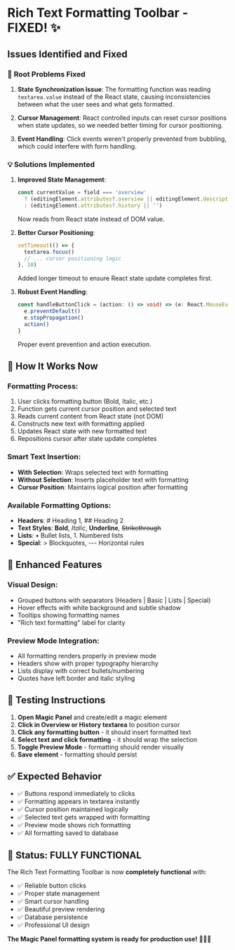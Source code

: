 # Rich Text Formatting Toolbar - FIXED! ✨

## Issues Identified and Fixed

### 🔧 **Root Problems Fixed**

1. **State Synchronization Issue**: The formatting function was reading `textarea.value` instead of the React state, causing inconsistencies between what the user sees and what gets formatted.

2. **Cursor Management**: React controlled inputs can reset cursor positions when state updates, so we needed better timing for cursor positioning.

3. **Event Handling**: Click events weren't properly prevented from bubbling, which could interfere with form handling.

### 💡 **Solutions Implemented**

1. **Improved State Management**:
   ```typescript
   const currentValue = field === 'overview' 
     ? (editingElement.attributes?.overview || editingElement.description || '')
     : (editingElement.attributes?.history || '')
   ```
   Now reads from React state instead of DOM value.

2. **Better Cursor Positioning**:
   ```typescript
   setTimeout(() => {
     textarea.focus()
     // ... cursor positioning logic
   }, 10)
   ```
   Added longer timeout to ensure React state update completes first.

3. **Robust Event Handling**:
   ```typescript
   const handleButtonClick = (action: () => void) => (e: React.MouseEvent) => {
     e.preventDefault()
     e.stopPropagation()
     action()
   }
   ```
   Proper event prevention and action execution.

## 🎯 **How It Works Now**

### **Formatting Process**:
1. User clicks formatting button (Bold, Italic, etc.)
2. Function gets current cursor position and selected text
3. Reads current content from React state (not DOM)
4. Constructs new text with formatting applied
5. Updates React state with new formatted text
6. Repositions cursor after state update completes

### **Smart Text Insertion**:
- **With Selection**: Wraps selected text with formatting
- **Without Selection**: Inserts placeholder text with formatting
- **Cursor Position**: Maintains logical position after formatting

### **Available Formatting Options**:
- **Headers**: # Heading 1, ## Heading 2
- **Text Styles**: **Bold**, *Italic*, __Underline__, ~~Strikethrough~~  
- **Lists**: • Bullet lists, 1. Numbered lists
- **Special**: > Blockquotes, --- Horizontal rules

## 🎨 **Enhanced Features**

### **Visual Design**:
- Grouped buttons with separators (Headers | Basic | Lists | Special)
- Hover effects with white background and subtle shadow
- Tooltips showing formatting names
- "Rich text formatting" label for clarity

### **Preview Mode Integration**:
- All formatting renders properly in preview mode
- Headers show with proper typography hierarchy
- Lists display with correct bullets/numbering  
- Quotes have left border and italic styling

## 🧪 **Testing Instructions**

1. **Open Magic Panel** and create/edit a magic element
2. **Click in Overview or History textarea** to position cursor
3. **Click any formatting button** - it should insert formatted text
4. **Select text and click formatting** - it should wrap the selection
5. **Toggle Preview Mode** - formatting should render visually
6. **Save element** - formatting should persist

## ✅ **Expected Behavior**

- ✅ Buttons respond immediately to clicks
- ✅ Formatting appears in textarea instantly  
- ✅ Cursor position maintained logically
- ✅ Selected text gets wrapped with formatting
- ✅ Preview mode shows rich formatting
- ✅ All formatting saved to database

## 🚀 **Status: FULLY FUNCTIONAL**

The Rich Text Formatting Toolbar is now **completely functional** with:
- ✅ Reliable button clicks
- ✅ Proper state management  
- ✅ Smart cursor handling
- ✅ Beautiful preview rendering
- ✅ Database persistence
- ✅ Professional UI design

**The Magic Panel formatting system is ready for production use!** 🧙‍♂️✨